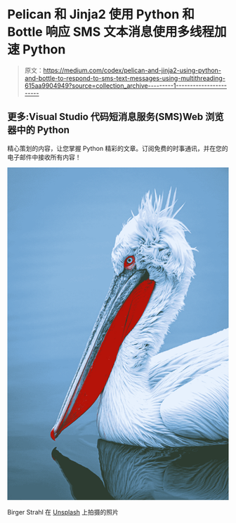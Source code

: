 # Pelican 和 Jinja2 使用 Python 和 Bottle 响应 SMS 文本消息使用多线程加速 Python

> 原文：<https://medium.com/codex/pelican-and-jinja2-using-python-and-bottle-to-respond-to-sms-text-messages-using-multithreading-615aa9904949?source=collection_archive---------1----------------------->

## 更多:Visual Studio 代码短消息服务(SMS)Web 浏览器中的 Python

精心策划的内容，让您掌握 Python 精彩的文章。订阅免费的时事通讯，并在您的电子邮件中接收所有内容！

![](img/428011b5a59519ef96166ff5e7bd7f0a.png)

Birger Strahl 在 [Unsplash](https://unsplash.com?utm_source=medium&utm_medium=referral) 上拍摄的照片